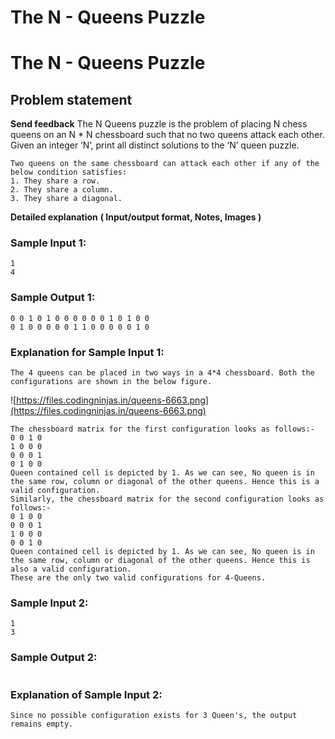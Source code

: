 # The N - Queens Puzzle

# The N - Queens Puzzle
## **Problem statement**
**Send feedback**
The N Queens puzzle is the problem of placing N chess queens on an N * N chessboard such that no two queens attack each other.
Given an integer ‘N’, print all distinct solutions to the ‘N’ queen puzzle.
```
Two queens on the same chessboard can attack each other if any of the below condition satisfies:
1. They share a row.
2. They share a column.
3. They share a diagonal.
```
**Detailed explanation**
**( Input/output format, Notes, Images )**
### Sample Input 1:
```
1
4
```
### Sample Output 1:
```
0 0 1 0 1 0 0 0 0 0 0 1 0 1 0 0
0 1 0 0 0 0 0 1 1 0 0 0 0 0 1 0
```
### Explanation for Sample Input 1:
```
The 4 queens can be placed in two ways in a 4*4 chessboard. Both the configurations are shown in the below figure.
```
![https://files.codingninjas.in/queens-6663.png](https://files.codingninjas.in/queens-6663.png)
```
The chessboard matrix for the first configuration looks as follows:-
0 0 1 0
1 0 0 0
0 0 0 1
0 1 0 0
Queen contained cell is depicted by 1. As we can see, No queen is in the same row, column or diagonal of the other queens. Hence this is a valid configuration.
Similarly, the chessboard matrix for the second configuration looks as follows:-
0 1 0 0
0 0 0 1
1 0 0 0
0 0 1 0
Queen contained cell is depicted by 1. As we can see, No queen is in the same row, column or diagonal of the other queens. Hence this is also a valid configuration.
These are the only two valid configurations for 4-Queens.
```
### Sample Input 2:
```
1
3
```
### Sample Output 2:
```
```
### Explanation of Sample Input 2:
```
Since no possible configuration exists for 3 Queen's, the output remains empty.
```